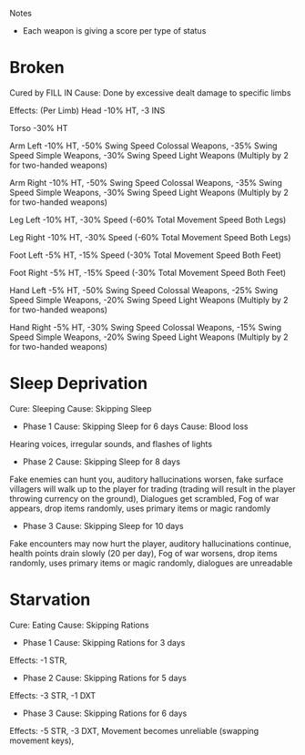 Notes
- Each weapon is giving a score per type of status

# Broken
Cured by FILL IN
Cause: Done by excessive dealt damage to specific limbs 

Effects: (Per Limb)
Head -10% HT, -3 INS

Torso -30% HT

Arm Left -10% HT, -50% Swing Speed Colossal Weapons, -35% Swing Speed Simple Weapons, -30% Swing Speed Light Weapons (Multiply by 2 for two-handed weapons) 

Arm Right -10% HT, -50% Swing Speed Colossal Weapons, -35% Swing Speed Simple Weapons, -30% Swing Speed Light Weapons (Multiply by 2 for two-handed weapons) 

Leg Left -10% HT, -30% Speed (-60% Total Movement Speed Both Legs)

Leg Right -10% HT, -30% Speed (-60% Total Movement Speed Both Legs)

Foot Left -5% HT,  -15% Speed (-30% Total Movement Speed Both Feet)

Foot Right -5% HT, -15% Speed (-30% Total Movement Speed Both Feet)

Hand Left -5% HT, -50% Swing Speed Colossal Weapons, -25% Swing Speed 
Simple Weapons, -20% Swing Speed Light Weapons (Multiply by 2 for two-handed weapons) 

Hand Right -5% HT, -30% Swing Speed Colossal Weapons, -15% Swing Speed Simple Weapons, -20% Swing Speed Light Weapons (Multiply by 2 for two-handed weapons)

# Sleep Deprivation
Cure: Sleeping
Cause: Skipping Sleep

- Phase 1
Cause: Skipping Sleep for 6 days
Cause: Blood loss

Hearing voices, irregular sounds, and flashes of lights

- Phase 2
Cause: Skipping Sleep for 8 days

Fake enemies can hunt you, auditory hallucinations worsen, fake surface villagers will walk up to the player for trading (trading will result in the player throwing currency on the ground), Dialogues get scrambled, Fog of war appears, drop items randomly, uses primary items or magic randomly

- Phase 3
Cause: Skipping Sleep for 10 days

Fake encounters may now hurt the player, auditory hallucinations continue, health points drain slowly (20 per day), Fog of war worsens, drop items randomly, uses primary items or magic randomly, dialogues are unreadable

# Starvation
Cure: Eating
Cause: Skipping Rations

- Phase 1
Cause: Skipping Rations for 3 days

Effects: -1 STR, 

- Phase 2
Cause: Skipping Rations for 5 days

Effects: -3 STR, -1 DXT

- Phase 3
Cause: Skipping Rations for 6 days

Effects: -5 STR, -3 DXT, Movement becomes unreliable (swapping movement keys), 
